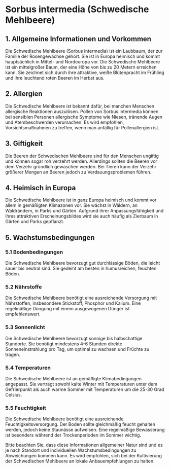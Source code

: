 # Sorbus intermedia (Schwedische Mehlbeere)

## 1. Allgemeine Informationen und Vorkommen
Die Schwedische Mehlbeere (Sorbus intermedia) ist ein Laubbaum, der zur Familie der Rosengewächse gehört. Sie ist in Europa heimisch und kommt hauptsächlich in Mittel- und Nordeuropa vor. Die Schwedische Mehlbeere ist ein mittelgroßer Baum, der eine Höhe von bis zu 20 Metern erreichen kann. Sie zeichnet sich durch ihre attraktive, weiße Blütenpracht im Frühling und ihre leuchtend roten Beeren im Herbst aus.

## 2. Allergien
Die Schwedische Mehlbeere ist bekannt dafür, bei manchen Menschen allergische Reaktionen auszulösen. Pollen von Sorbus intermedia können bei sensiblen Personen allergische Symptome wie Niesen, tränende Augen und Atembeschwerden verursachen. Es wird empfohlen, Vorsichtsmaßnahmen zu treffen, wenn man anfällig für Pollenallergien ist.

## 3. Giftigkeit
Die Beeren der Schwedischen Mehlbeere sind für den Menschen ungiftig und können sogar roh verzehrt werden. Allerdings sollten die Beeren vor dem Verzehr gründlich gewaschen werden. Bei Tieren kann der Verzehr größerer Mengen an Beeren jedoch zu Verdauungsproblemen führen.

## 4. Heimisch in Europa
Die Schwedische Mehlbeere ist in ganz Europa heimisch und kommt vor allem in gemäßigten Klimazonen vor. Sie wächst in Wäldern, an Waldrändern, in Parks und Gärten. Aufgrund ihrer Anpassungsfähigkeit und ihres attraktiven Erscheinungsbildes wird sie auch häufig als Zierbaum in Gärten und Parks gepflanzt.

## 5. Wachstumsbedingungen
### 5.1 Bodenbedingungen
Die Schwedische Mehlbeere bevorzugt gut durchlässige Böden, die leicht sauer bis neutral sind. Sie gedeiht am besten in humusreichen, feuchten Böden.

### 5.2 Nährstoffe
Die Schwedische Mehlbeere benötigt eine ausreichende Versorgung mit Nährstoffen, insbesondere Stickstoff, Phosphor und Kalium. Eine regelmäßige Düngung mit einem ausgewogenen Dünger ist empfehlenswert.

### 5.3 Sonnenlicht
Die Schwedische Mehlbeere bevorzugt sonnige bis halbschattige Standorte. Sie benötigt mindestens 4-6 Stunden direkte Sonneneinstrahlung pro Tag, um optimal zu wachsen und Früchte zu tragen.

### 5.4 Temperaturen
Die Schwedische Mehlbeere ist an gemäßigte Klimabedingungen angepasst. Sie verträgt sowohl kalte Winter mit Temperaturen unter dem Gefrierpunkt als auch warme Sommer mit Temperaturen um die 25-30 Grad Celsius.

### 5.5 Feuchtigkeit
Die Schwedische Mehlbeere benötigt eine ausreichende Feuchtigkeitsversorgung. Der Boden sollte gleichmäßig feucht gehalten werden, jedoch keine Staunässe aufweisen. Eine regelmäßige Bewässerung ist besonders während der Trockenperioden im Sommer wichtig.

Bitte beachten Sie, dass diese Informationen allgemeiner Natur sind und es je nach Standort und individuellen Wachstumsbedingungen zu Abweichungen kommen kann. Es wird empfohlen, sich bei der Kultivierung der Schwedischen Mehlbeere an lokale Anbauempfehlungen zu halten.
